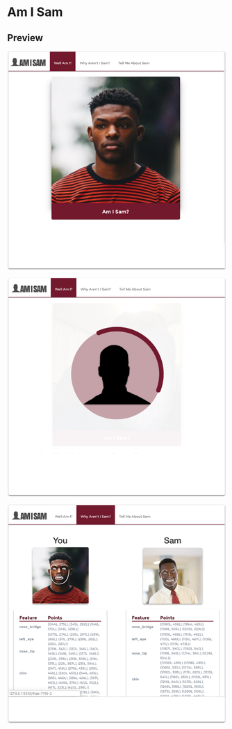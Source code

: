 # Am I Sam

## Preview
![Preview Screen Shot](https://raw.githubusercontent.com/codyscottjohnson/AmISam/master/demo/Screen_1.png)

![Preview Screen Shot](https://raw.githubusercontent.com/codyscottjohnson/AmISam/master/demo/Screen_2.png)

![Preview Screen Shot](https://raw.githubusercontent.com/codyscottjohnson/AmISam/master/demo/Screen_3.png)